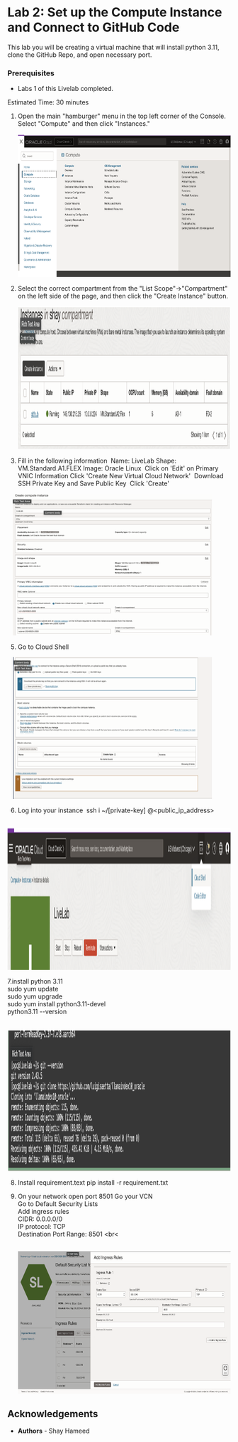 # Lab 2: Set up the Compute Instance and Connect to GitHub Code

This lab you will be creating a virtual machine that will install python 3.11, clone the GitHub Repo, and open necessary port. 

### Prerequisites
* Labs 1 of this Livelab completed.

Estimated Time: 30 minutes

1. Open the main "hamburger" menu in the top left corner of the Console. Select "Compute" and then click "Instances." <br>
 &nbsp;&nbsp;&nbsp;&nbsp;<img src="images/lab21.png" width="500" height="320"><br>

2. Select the correct compartment from the "List Scope"→"Compartment" on the left side of the page, and then click the "Create Instance" button. <br>
&nbsp;&nbsp;&nbsp;<img src="images/lab22.png" width="750" height="320"><br>

3. Fill in the following information 
    Name: LiveLab
    Shape: VM.Standard.A1.FLEX
    Image: Oracle Linux 
    Click on 'Edit' on Primary VNIC Information
    Click 'Create New Virtual Cloud Network' 
    Download SSH Private Key and Save Public Key 
    Click 'Create' <br>

&nbsp;&nbsp;&nbsp;<img src="images/lab23.png" width="450" height="320"><br>

5. Go to Cloud Shell <br>

&nbsp;&nbsp;&nbsp;<img src="images/lab24.png" width="450" height="320"><br>
   
6. Log into your instance 
    ssh i ~/[private-key] <username>@<public_ip_address> <br>

&nbsp;&nbsp;&nbsp;<img src="images/lab25.png" width="1000" height="320"><br>

7.install python 3.11 <br>
    sudo yum update <br>
    sudo yum upgrade <br>
    sudo yum install python3.11-devel <br>
    python3.11 --version <br>

&nbsp;&nbsp;&nbsp;<img src="images/lab26.png" width="1000" height="320"><br>

8. Install requirement.text
   pip install -r requirement.txt <br>

9. On your network open port 8501
   Go your VCN <br>
   Go to Default Security Lists <br>
   Add ingress rules <br>
    CIDR: 0.0.0.0/0 <br> 
    IP protocol: TCP <br>
    Destination Port Range: 8501 <br<

   &nbsp;&nbsp;&nbsp;<img src="images/lab27.png" width="750" height="320"><br>

## **Acknowledgements**

* **Authors** - Shay Hameed

